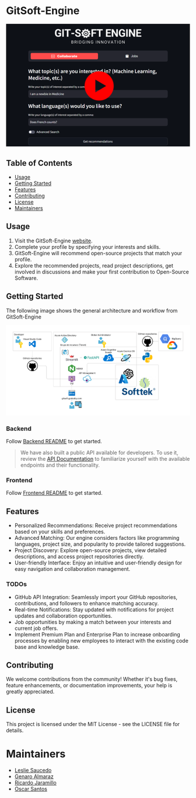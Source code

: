 # GitSoft-Engine

[![Demo](assets/demo.png)](https://youtu.be/HXmkEVnAdEA "Demo")

## Table of Contents

- [Usage](#usage)
- [Getting Started](#getting-started)
- [Features](#features)
- [Contributing](#contributing)
- [License](#license)
- [Maintainers](#maintainers)

## Usage

1. Visit the GitSoft-Engine [website](20.225.244.87:8501/).
2. Complete your profile by specifying your interests and skills.
3. GitSoft-Engine will recommend open-source projects that match your profile.
4. Explore the recommended projects, read project descriptions, get involved in discussions and make your first contribution to Open-Source Software.

## Getting Started

The following image shows the general architecture and workflow from GitSoft-Engine

![](assets/Arquitectura%20Hack%20MTY.png)

### Backend
Follow [Backend README](https://github.com/Ricardo-Jaramillo/GitSoft-Engine) to get started.

> We have also built a public API available for developers. To use it, review the [API Documentation](http://20.225.244.87:8000/docs) to familiarize yourself with the available endpoints and their functionality.

### Frontend
Follow [Frontend README](https://github.com/JG-11/GitSoft-Engine-Frontend) to get started.

## Features

* Personalized Recommendations: Receive project recommendations based on your skills and preferences.
* Advanced Matching: Our engine considers factors like programming languages, project size, and popularity to provide tailored suggestions.
* Project Discovery: Explore open-source projects, view detailed descriptions, and access project repositories directly.
* User-friendly Interface: Enjoy an intuitive and user-friendly design for easy navigation and collaboration management.

### TODOs
* GitHub API Integration: Seamlessly import your GitHub repositories, contributions, and followers to enhance matching accuracy.
* Real-time Notifications: Stay updated with notifications for project updates and collaboration opportunities.
* Job opportunities by making a match between your interests and current job offers.
* Implement Premium Plan and Enterprise Plan to increase onboarding processes by enabling new employees to interact with the existing code base and knowledge base.

## Contributing
We welcome contributions from the community! Whether it's bug fixes, feature enhancements, or documentation improvements, your help is greatly appreciated.

## License
This project is licensed under the MIT License - see the LICENSE file for details.

# Maintainers

* [Leslie Saucedo](https://github.com/LeslieSaucedo)
* [Genaro Almaraz](https://github.com/JG-11)
* [Ricardo Jaramillo](https://github.com/Ricardo-Jaramillo)
* [Oscar Santos](https://github.com/OscarSantosMu)
